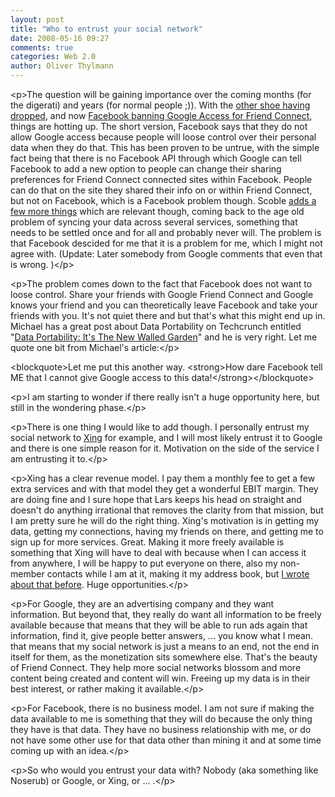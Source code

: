 ```yaml
---
layout: post
title: "Who to entrust your social network"
date: 2008-05-16 09:27
comments: true
categories: Web 2.0
author: Oliver Thylmann
---
```









&lt;p&gt;The question will be gaining importance over the coming months (for the digerati) and years (for normal people ;)). With the [other shoe having dropped](http://blog.thylmann.net/2008/05/10/the-other-shoe-in-social-networking-drops/), and now [Facebook banning Google Access for Friend Connect](http://www.techcrunch.com/2008/05/15/he-said-she-said-in-google-v-facebook/), things are hotting up. The short version, Facebook says that they do not allow Google access because people will loose control over their personal data when they do that. This has been proven to be untrue, with the simple fact being that there is no Facebook API through which Google can tell Facebook to add a new option to people can change their sharing preferences for Friend Connect connected sites within Facebook. People can do that on the site they shared their info on or within Friend Connect, but not on Facebook, which is a Facebook problem though. Scoble [adds a few more things](http://scobleizer.com/2008/05/15/facebook-has-a-point-where-it-comes-to-your-privacy/) which are relevant though, coming back to the age old problem of syncing your data across several services, something that needs to be settled once and for all and probably never will. The problem is that Facebook descided for me that it is a problem for me, which I might not agree with. (Update: Later somebody from Google comments that even that is wrong. )&lt;/p&gt;

&lt;p&gt;The problem comes down to the fact that Facebook does not want to loose control. Share your friends with Google Friend Connect and Google knows your friend and you can theoretically leave Facebook and take your friends with you. It's not quiet there and but that's what this might end up in. Michael has a great post about Data Portability on Techcrunch entitled &quot;[Data Portability: It's The New Walled Garden](http://www.techcrunch.com/2008/05/16/data-portability-its-the-new-walled-garden/)&quot; and he is very right. Let me quote one bit from Michael's article:&lt;/p&gt;

&lt;blockquote&gt;Let me put this another way. &lt;strong&gt;How dare Facebook tell ME that I cannot give Google access to this data!&lt;/strong&gt;&lt;/blockquote&gt;

&lt;p&gt;I am starting to wonder if there really isn't a huge opportunity here, but still in the wondering phase.&lt;/p&gt;

&lt;p&gt;There is one thing I would like to add though. I personally entrust my social network to [Xing](http://xing.com) for example, and I will most likely entrust it to Google and there is one simple reason for it. Motivation on the side of the service I am entrusting it to.&lt;/p&gt;

&lt;p&gt;Xing has a clear revenue model. I pay them a monthly fee to get a few extra services and with that model they get a wonderful EBIT margin. They are doing fine and I sure hope that Lars keeps his head on straight and doesn't do anything irrational that removes the clarity from that mission, but I am pretty sure he will do the right thing. Xing's motivation is in getting my data, getting my connections, having my friends on there, and getting me to sign up for more services. Great. Making it more freely available is something that Xing will have to deal with because when I can access it from anywhere, I will be happy to put everyone on there, also my non-member contacts while I am at it, making it my address book, but [I wrote about that before](http://blog.thylmann.net/2008/03/18/what-i-want-xing-to-be/). Huge opportunities.&lt;/p&gt;

&lt;p&gt;For Google, they are an advertising company and they want information. But beyond that, they really do want all information to be freely available because that means that they will be able to run ads again that information, find it, give people better answers, ... you know what I mean. that means that my social network is just a means to an end, not the end in itself for them, as the monetization sits somewhere else. That's the beauty of Friend Connect. They help more social networks blossom and more content being created and content will win. Freeing up my data is in their best interest, or rather making it available.&lt;/p&gt;

&lt;p&gt;For Facebook, there is no business model. I am not sure if making the data available to me is something that they will do because the only thing they have is that data. They have no business relationship with me, or do not have some other use for that data other than mining it and at some time coming up with an idea.&lt;/p&gt;

&lt;p&gt;So who would you entrust your data with? Nobody (aka something like Noserub) or Google, or Xing, or ... .&lt;/p&gt;



